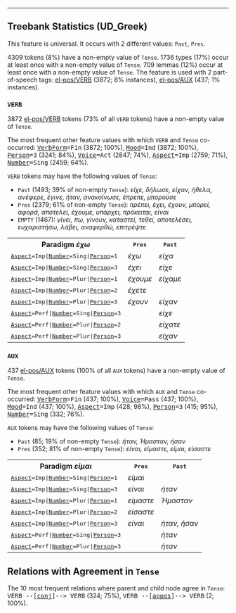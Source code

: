 

--------------------------------------------------------------------------------

## Treebank Statistics (UD_Greek)

This feature is universal.
It occurs with 2 different values: `Past`, `Pres`.

4309 tokens (8%) have a non-empty value of `Tense`.
1736 types (17%) occur at least once with a non-empty value of `Tense`.
709 lemmas (12%) occur at least once with a non-empty value of `Tense`.
The feature is used with 2 part-of-speech tags: [el-pos/VERB]() (3872; 8% instances), [el-pos/AUX]() (437; 1% instances).

### `VERB`

3872 [el-pos/VERB]() tokens (73% of all `VERB` tokens) have a non-empty value of `Tense`.

The most frequent other feature values with which `VERB` and `Tense` co-occurred: <tt><a href="VerbForm.html">VerbForm</a>=Fin</tt> (3872; 100%), <tt><a href="Mood.html">Mood</a>=Ind</tt> (3872; 100%), <tt><a href="Person.html">Person</a>=3</tt> (3241; 84%), <tt><a href="Voice.html">Voice</a>=Act</tt> (2847; 74%), <tt><a href="Aspect.html">Aspect</a>=Imp</tt> (2759; 71%), <tt><a href="Number.html">Number</a>=Sing</tt> (2459; 64%).

`VERB` tokens may have the following values of `Tense`:

* `Past` (1493; 39% of non-empty `Tense`): <em>είχε, δήλωσε, είχαν, ήθελα, ανέφερε, έγινε, ήταν, ανακοίνωσε, έπρεπε, μπορούσε</em>
* `Pres` (2379; 61% of non-empty `Tense`): <em>πρέπει, έχει, έχουν, μπορεί, αφορά, αποτελεί, έχουμε, υπάρχει, πρόκειται, είναι</em>
* `EMPTY` (1467): <em>γίνει, πω, γίνουν, καταστεί, τεθεί, αποτελέσει, ευχαριστήσω, λάβει, αναφερθώ, επιτρέψτε</em>

<table>
  <tr><th>Paradigm <i>έχω</i></th><th><tt>Pres</tt></th><th><tt>Past</tt></th></tr>
  <tr><td><tt><a href="Aspect.html">Aspect</a>=Imp|<a href="Number.html">Number</a>=Sing|<a href="Person.html">Person</a>=1</tt></td><td><em>έχω</em></td><td><em>είχα</em></td></tr>
  <tr><td><tt><a href="Aspect.html">Aspect</a>=Imp|<a href="Number.html">Number</a>=Sing|<a href="Person.html">Person</a>=3</tt></td><td><em>έχει</em></td><td><em>είχε</em></td></tr>
  <tr><td><tt><a href="Aspect.html">Aspect</a>=Imp|<a href="Number.html">Number</a>=Plur|<a href="Person.html">Person</a>=1</tt></td><td><em>έχουμε</em></td><td><em>είχαμε</em></td></tr>
  <tr><td><tt><a href="Aspect.html">Aspect</a>=Imp|<a href="Number.html">Number</a>=Plur|<a href="Person.html">Person</a>=2</tt></td><td><em>έχετε</em></td><td></td></tr>
  <tr><td><tt><a href="Aspect.html">Aspect</a>=Imp|<a href="Number.html">Number</a>=Plur|<a href="Person.html">Person</a>=3</tt></td><td><em>έχουν</em></td><td><em>είχαν</em></td></tr>
  <tr><td><tt><a href="Aspect.html">Aspect</a>=Perf|<a href="Number.html">Number</a>=Sing|<a href="Person.html">Person</a>=3</tt></td><td></td><td><em>είχε</em></td></tr>
  <tr><td><tt><a href="Aspect.html">Aspect</a>=Perf|<a href="Number.html">Number</a>=Plur|<a href="Person.html">Person</a>=2</tt></td><td></td><td><em>είχατε</em></td></tr>
  <tr><td><tt><a href="Aspect.html">Aspect</a>=Perf|<a href="Number.html">Number</a>=Plur|<a href="Person.html">Person</a>=3</tt></td><td></td><td><em>είχαν</em></td></tr>
</table>

### `AUX`

437 [el-pos/AUX]() tokens (100% of all `AUX` tokens) have a non-empty value of `Tense`.

The most frequent other feature values with which `AUX` and `Tense` co-occurred: <tt><a href="VerbForm.html">VerbForm</a>=Fin</tt> (437; 100%), <tt><a href="Voice.html">Voice</a>=Pass</tt> (437; 100%), <tt><a href="Mood.html">Mood</a>=Ind</tt> (437; 100%), <tt><a href="Aspect.html">Aspect</a>=Imp</tt> (428; 98%), <tt><a href="Person.html">Person</a>=3</tt> (415; 95%), <tt><a href="Number.html">Number</a>=Sing</tt> (332; 76%).

`AUX` tokens may have the following values of `Tense`:

* `Past` (85; 19% of non-empty `Tense`): <em>ήταν, Ήμασταν, ήσαν</em>
* `Pres` (352; 81% of non-empty `Tense`): <em>είναι, είμαστε, είμαι, είσαστε</em>

<table>
  <tr><th>Paradigm <i>είμαι</i></th><th><tt>Pres</tt></th><th><tt>Past</tt></th></tr>
  <tr><td><tt><a href="Aspect.html">Aspect</a>=Imp|<a href="Number.html">Number</a>=Sing|<a href="Person.html">Person</a>=1</tt></td><td><em>είμαι</em></td><td></td></tr>
  <tr><td><tt><a href="Aspect.html">Aspect</a>=Imp|<a href="Number.html">Number</a>=Sing|<a href="Person.html">Person</a>=3</tt></td><td><em>είναι</em></td><td><em>ήταν</em></td></tr>
  <tr><td><tt><a href="Aspect.html">Aspect</a>=Imp|<a href="Number.html">Number</a>=Plur|<a href="Person.html">Person</a>=1</tt></td><td><em>είμαστε</em></td><td><em>Ήμασταν</em></td></tr>
  <tr><td><tt><a href="Aspect.html">Aspect</a>=Imp|<a href="Number.html">Number</a>=Plur|<a href="Person.html">Person</a>=2</tt></td><td><em>είσαστε</em></td><td></td></tr>
  <tr><td><tt><a href="Aspect.html">Aspect</a>=Imp|<a href="Number.html">Number</a>=Plur|<a href="Person.html">Person</a>=3</tt></td><td><em>είναι</em></td><td><em>ήταν, ήσαν</em></td></tr>
  <tr><td><tt><a href="Aspect.html">Aspect</a>=Perf|<a href="Number.html">Number</a>=Sing|<a href="Person.html">Person</a>=3</tt></td><td></td><td><em>ήταν</em></td></tr>
  <tr><td><tt><a href="Aspect.html">Aspect</a>=Perf|<a href="Number.html">Number</a>=Plur|<a href="Person.html">Person</a>=3</tt></td><td></td><td><em>ήταν</em></td></tr>
</table>

## Relations with Agreement in `Tense`

The 10 most frequent relations where parent and child node agree in `Tense`:
<tt>VERB --[<a href="../dep/conj.html">conj</a>]--> VERB</tt> (324; 75%),
<tt>VERB --[<a href="../dep/appos.html">appos</a>]--> VERB</tt> (2; 100%).

